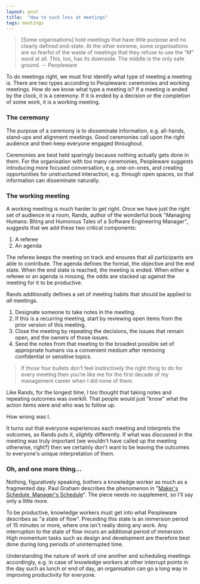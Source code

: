 ```yaml
---
layout: post
title:  "How to suck less at meetings"
tags: meetings
---
```

> \[Some organisations\] hold meetings that have little purpose and no clearly defined end-state. At the other extreme, some organisations are so fearful of the waste of meetings that they refuse to use the “M” word at all. This, too, has its downside. The middle is the only safe ground. -- Peopleware

To do meetings right, we must first identify what type of meeting a meeting is.
There are two types according to Peopleware: 
ceremonies and working meetings.
How do we know what type a meeting is? If a meeting is ended by the clock,
it is a ceremony. If it is ended by a decision or the completion of some work,
it is a working meeting.

### The ceremony

The purpose of a ceremony is to disseminate information,
e.g. all-hands, stand-ups and alignment meetings.
Good ceremonies call upon the right audience and
then keep everyone engaged throughout.

Ceremonies are best held sparingly
because nothing actually gets done in them.
For the organisation with too many ceremonies,
Peopleware suggests introducing more focused conversation,
e.g. one-on-ones, and creating opportunities
for unstructured interaction, e.g. through open spaces,
so that information can disseminate naturally.

### The working meeting

A working meeting is much harder to get right.
Once we have just the right set of audience in a room,
Rands, author of the wonderful book "Managing Humans: Biting and Humorous Tales of a Software Engineering Manager",
suggests that we add these two critical components:

1. A referee
2. An agenda

The referee keeps the meeting on track
and ensures that all participants are able to contribute.
The agenda defines the format, the objective and the end state.
When the end state is reached, the meeting is ended.
When either a referee or an agenda is missing, 
the odds are stacked up against the meeting for it to be productive.

Rands additionally defines a set of meeting habits
that should be applied to *all* meetings.

1. Designate someone to take notes in the meeting.
2. If this is a recurring meeting, start by reviewing open items from the prior version of this meeting.
3. Close the meeting by repeating the decisions, the issues that remain open, and the owners of those issues.
4. Send the notes from that meeting to the broadest possible set of appropriate humans via a convenient medium after removing confidential or sensitive topics.

> If those four bullets don’t feel instinctively the right thing to do
> for every meeting then you’re like me
> for the first decade of my management career when I did none of them.

Like Rands, for the longest time,
I too thought that taking notes 
and repeating outcomes was overkill.
That people would just "know" what the action items were
and who was to follow up.

How wrong was I. 

It turns out that everyone experiences each meeting
and interprets the outcomes, 
as Rands puts it, *slightly* differently.
If what was discussed in the meeting was truly important
(we wouldn't have called up the meeting otherwise, right?)
then we certainly don't want to be leaving the outcomes to everyone's
unique interpretation of them.

### Oh, and one more thing...

Nothing, figuratively speaking,
bothers a knowledge worker as much as a fragmented day.
Paul Graham describes the phenomenon in
"[Maker's Schedule, Manager's Schedule](http://www.paulgraham.com/makersschedule.html)".
The piece needs no supplement, so I'll say only a little more.

To be productive, knowledge workers must get into
what Peopleware describes as "a state of flow".
Preceding this state is an immersion period of 15 minutes or more,
where one isn't really doing any work.
Any interruption to the state of flow incurs an additional period of immersion.
High momentum tasks such as design and development 
are therefore best done during long periods of uninterrupted time.

Understanding the nature of work of one another
and scheduling meetings accordingly, 
e.g. in case of knowledge workers
at other interrupt points in the day
such as lunch or end of day, 
an organisation can go a long way in
improving productivity for everyone.